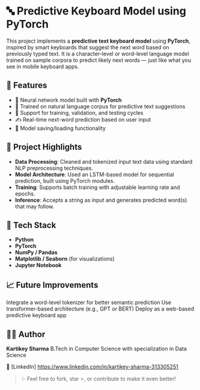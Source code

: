 # 🔤 Predictive Keyboard Model using PyTorch

This project implements a **predictive text keyboard model** using **PyTorch**, inspired by smart keyboards that suggest the next word based on previously typed text. It is a character-level or word-level language model trained on sample corpora to predict likely next words — just like what you see in mobile keyboard apps.

## 📌 Features

- 🧠 Neural network model built with **PyTorch**
- 📖 Trained on natural language corpus for predictive text suggestions
- 🔄 Support for training, validation, and testing cycles
- ✍️ Real-time next-word prediction based on user input
- 💾 Model saving/loading functionality

## 🚀 Project Highlights

- **Data Processing**: Cleaned and tokenized input text data using standard NLP preprocessing techniques.
- **Model Architecture**: Used an LSTM-based model for sequential prediction, built using PyTorch modules.
- **Training**: Supports batch training with adjustable learning rate and epochs.
- **Inference**: Accepts a string as input and generates predicted word(s) that may follow.

## 🧰 Tech Stack

- **Python**
- **PyTorch**
- **NumPy / Pandas**
- **Matplotlib / Seaborn** (for visualizations)
- **Jupyter Notebook**

## 📈 Future Improvements
Integrate a word-level tokenizer for better semantic prediction
Use transformer-based architecture (e.g., GPT or BERT)
Deploy as a web-based predictive keyboard app

## 👨‍💻 Author

**Kartikey Sharma**
B.Tech in Computer Science with specialization in Data Science

🔗 [LinkedIn] https://www.linkedin.com/in/kartikey-sharma-313305251

> ✨ Feel free to fork, star ⭐, or contribute to make it even better!

